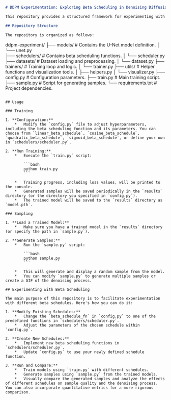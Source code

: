 ```markdown
# DDPM Experimentation: Exploring Beta Scheduling in Denoising Diffusion Probabilistic Models

This repository provides a structured framework for experimenting with Denoising Diffusion Probabilistic Models (DDPMs), with a particular focus on exploring the effects of different beta scheduling strategies. It is based on the code from the blog post "The Annotated Diffusion Model" and the paper "Denoising Diffusion Probabilistic Models" (Ho et al., 2020).

## Repository Structure

The repository is organized as follows:

```
ddpm-experiment/
├── models/          # Contains the U-Net model definition.
│   └── unet.py       
├── schedulers/      # Contains beta scheduling functions.
│   └── scheduler.py
├── datasets/        # Dataset loading and preprocessing.
│   └── dataset.py
├── trainers/        # Training loop and logic.
│   └── trainer.py
├── utils/           # Helper functions and visualization tools.
│   ├── helpers.py
│   └── visualizer.py
├── config.py         # Configuration parameters.
├── train.py          # Main training script.
├── sample.py         # Script for generating samples.
└── requirements.txt  # Project dependencies.
```

## Usage

### Training

1. **Configuration:**
    *   Modify the `config.py` file to adjust hyperparameters, including the beta scheduling function and its parameters. You can choose from `linear_beta_schedule`, `cosine_beta_schedule`, `quadratic_beta_schedule`, `sigmoid_beta_schedule`, or define your own in `schedulers/scheduler.py`.

2. **Run Training:**
    *   Execute the `train.py` script:

        ```bash
        python train.py
        ```

    *   Training progress, including loss values, will be printed to the console.
    *   Generated samples will be saved periodically in the `results` directory (or the directory you specified in `config.py`).
    *   The trained model will be saved to the `results` directory as `model.pth`.

### Sampling

1. **Load a Trained Model:**
    *   Make sure you have a trained model in the `results` directory (or specify the path in `sample.py`).

2. **Generate Samples:**
    *   Run the `sample.py` script:

        ```bash
        python sample.py
        ```

    *   This will generate and display a random sample from the model.
    *   You can modify `sample.py` to generate multiple samples or create a GIF of the denoising process.

## Experimenting with Beta Scheduling

The main purpose of this repository is to facilitate experimentation with different beta schedules. Here's how you can do it:

1. **Modify Existing Schedules:**
    *   Change the `beta_schedule_fn` in `config.py` to one of the predefined functions in `schedulers/scheduler.py`.
    *   Adjust the parameters of the chosen schedule within `config.py`.

2. **Create New Schedules:**
    *   Implement new beta scheduling functions in `schedulers/scheduler.py`.
    *   Update `config.py` to use your newly defined schedule function.

3. **Run and Compare:**
    *   Train models using `train.py` with different schedules.
    *   Generate samples using `sample.py` from the trained models.
    *   Visually compare the generated samples and analyze the effects of different schedules on sample quality and the denoising process. You can also incorporate quantitative metrics for a more rigorous comparison.

